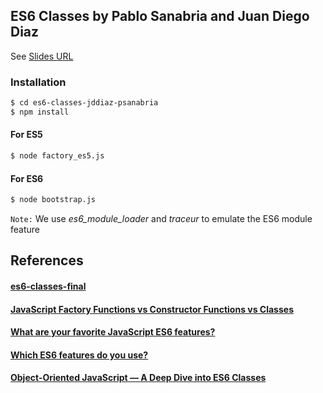 ## ES6 Classes by Pablo Sanabria and Juan Diego Diaz
See [Slides URL](http://slides.com/juandiegodiazmosquera/deck/fullscreen) 
### Installation
```sh
$ cd es6-classes-jddiaz-psanabria
$ npm install
```
#### For ES5
```sh
$ node factory_es5.js
```
#### For ES6
```sh
$ node bootstrap.js
```
`Note:` We use _es6_module_loader_ and _traceur_ to emulate the ES6 module feature
## References
#### [es6-classes-final](http://www.2ality.com/2015/02/es6-classes-final.html)
#### [JavaScript Factory Functions vs Constructor Functions vs Classes](https://medium.com/javascript-scene/javascript-factory-functions-vs-constructor-functions-vs-classes-2f22ceddf33e#.d7n2no17z)
#### [What are your favorite JavaScript ES6 features?](http://www.2ality.com/2015/07/favorite-es6-features.html)
#### [Which ES6 features do you use?](https://ponyfoo.com/articles/javascript-developer-survey-results#which-es6-features-do-you-use)
#### [Object-Oriented JavaScript — A Deep Dive into ES6 Classes](https://www.sitepoint.com/object-oriented-javascript-deep-dive-es6-classes/)